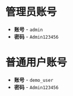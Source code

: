 # 管理员账号
- **账号** - `admin`
- **密码** - `Admin123456`

# 普通用户账号
- **账号** - `demo_user`
- **密码** - `Admin123456`